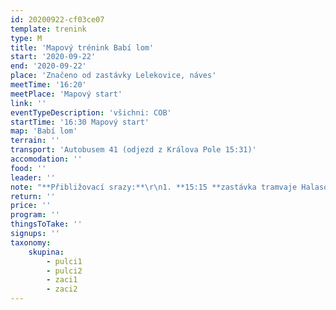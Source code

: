 ```yaml
---
id: 20200922-cf03ce07
template: trenink
type: M
title: 'Mapový trénink Babí lom'
start: '2020-09-22'
end: '2020-09-22'
place: 'Značeno od zastávky Lelekovice, náves'
meetTime: '16:20'
meetPlace: 'Mapový start'
link: ''
eventTypeDescription: 'všichni: COB'
startTime: '16:30 Mapový start'
map: 'Babí lom'
terrain: ''
transport: 'Autobusem 41 (odjezd z Králova Pole 15:31)'
accomodation: ''
food: ''
leader: ''
note: "**Přibližovací srazy:**\r\n1. **15:15 **zastávka tramvaje Halasovo náměstí (Alena Finstrlová - 605 440 445), odjezd prvním autobusem 44 směr Královo Pole-nádraží, odtud 15:31 autobus 41 -\tLelekovice, náves 15:55\r\n2. **15:15 **zastávka autobusu Skácelova (Andrea Firešová - 728 362 804), - odjezd prvním spojem směr Královo Pole-nádraží, odtud 15:31 autobus 41 -\tLelekovice, náves 15:55\r\n3. **16:00 **zastávka autobusu Lelekovice, náves"
return: ''
price: ''
program: ''
thingsToTake: ''
signups: ''
taxonomy:
    skupina:
        - pulci1
        - pulci2
        - zaci1
        - zaci2
---
```


